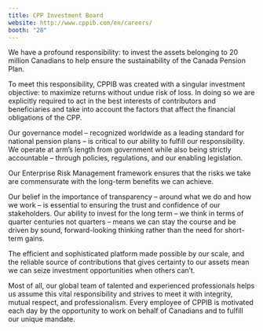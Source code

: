 ```yaml
---
title: CPP Investment Board
website: http://www.cppib.com/en/careers/
booth: "28"
---
```


We have a profound responsibility: to invest the assets belonging to 20 million
Canadians to help ensure the sustainability of the Canada Pension Plan.

To meet this responsibility, CPPIB was created with a singular investment
objective: to maximize returns without undue risk of loss. In doing so we are
explicitly required to act in the best interests of contributors and
beneficiaries and take into account the factors that affect the financial
obligations of the CPP.

Our governance model – recognized worldwide as a leading standard for national
pension plans – is critical to our ability to fulfill our responsibility. We
operate at arm’s length from government while also being strictly accountable –
through policies, regulations, and our enabling legislation.

Our Enterprise Risk Management framework ensures that the risks we take are
commensurate with the long-term benefits we can achieve.

Our belief in the importance of transparency – around what we do and how we work
– is essential to ensuring the trust and confidence of our stakeholders.
Our ability to invest for the long term – we think in terms of quarter centuries
not quarters – means we can stay the course and be driven by sound,
forward-looking thinking rather than the need for short-term gains.

The efficient and sophisticated platform made possible by our scale, and the
reliable source of contributions that gives certainty to our assets mean we can
seize investment opportunities when others can’t.

Most of all, our global team of talented and experienced professionals helps us
assume this vital responsibility and strives to meet it with integrity, mutual
respect, and professionalism. Every employee of CPPIB is motivated each day by
the opportunity to work on behalf of Canadians and to fulfill our unique
mandate.


